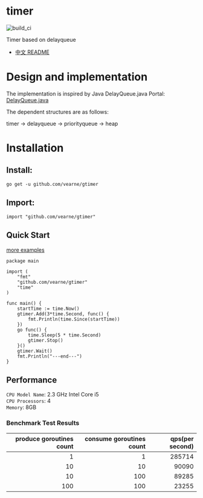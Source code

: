 # timer
![build_ci](https://travis-ci.com/vearne/gtimer.svg?branch=master)

Timer based on delayqueue

* [中文 README](https://github.com/vearne/gtimer/blob/master/README_zh.md)

# Design and implementation
The implementation is inspired by Java DelayQueue.java
Portal:
[DelayQueue.java](http://www.docjar.com/html/api/java/util/concurrent/DelayQueue.java.html)

The dependent structures are as follows:

timer -> delayqueue -> priorityqueue -> heap

# Installation
## Install:

```
go get -u github.com/vearne/gtimer
```
## Import:
```
import "github.com/vearne/gtimer"
```


## Quick Start
[more examples](https://github.com/vearne/gtimer/blob/master/example)
```
package main

import (
	"fmt"
	"github.com/vearne/gtimer"
	"time"
)

func main() {
	startTime := time.Now()
	gtimer.Add(3*time.Second, func() {
		fmt.Println(time.Since(startTime))
	})
	go func() {
		time.Sleep(5 * time.Second)
		gtimer.Stop()
	}()
	gtimer.Wait()
	fmt.Println("---end---")
}
```

## Performance

`CPU Model Name`: 2.3 GHz Intel Core i5     
`CPU Processors`: 4     
`Memory`: 8GB

### Benchmark Test Results


| produce goroutines count | consume goroutines count | qps(per second) | 
| ---------:| ----------:| --------:| 
| 1| 1                      | 285714             |  
| 10| 10                    | 90090                |  
| 10| 100                   | 89285              |  
| 100| 100                  | 23255              |  







